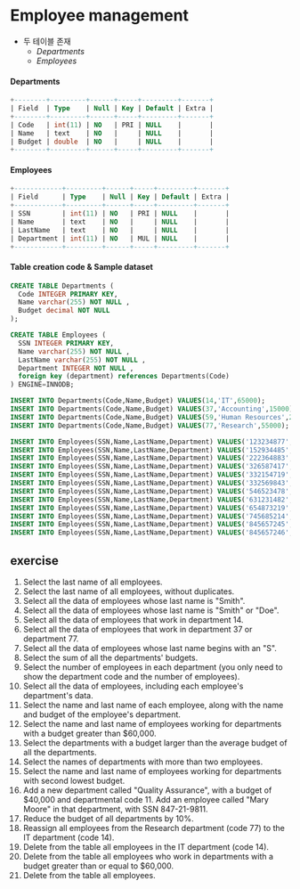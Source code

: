 # Employee management
* 두 테이블 존재
  * _Departments_
  * _Employees_

#### Departments
~~~SQL
+--------+---------+------+-----+---------+-------+
| Field  | Type    | Null | Key | Default | Extra |
+--------+---------+------+-----+---------+-------+
| Code   | int(11) | NO   | PRI | NULL    |       |
| Name   | text    | NO   |     | NULL    |       |
| Budget | double  | NO   |     | NULL    |       |
+--------+---------+------+-----+---------+-------+
~~~

#### Employees
~~~SQL
+------------+---------+------+-----+---------+-------+
| Field      | Type    | Null | Key | Default | Extra |
+------------+---------+------+-----+---------+-------+
| SSN        | int(11) | NO   | PRI | NULL    |       |
| Name       | text    | NO   |     | NULL    |       |
| LastName   | text    | NO   |     | NULL    |       |
| Department | int(11) | NO   | MUL | NULL    |       |
+------------+---------+------+-----+---------+-------+
~~~

#### Table creation code & Sample dataset
~~~SQL
CREATE TABLE Departments (
  Code INTEGER PRIMARY KEY,
  Name varchar(255) NOT NULL ,
  Budget decimal NOT NULL 
);

CREATE TABLE Employees (
  SSN INTEGER PRIMARY KEY,
  Name varchar(255) NOT NULL ,
  LastName varchar(255) NOT NULL ,
  Department INTEGER NOT NULL , 
  foreign key (department) references Departments(Code) 
) ENGINE=INNODB;

INSERT INTO Departments(Code,Name,Budget) VALUES(14,'IT',65000);
INSERT INTO Departments(Code,Name,Budget) VALUES(37,'Accounting',15000);
INSERT INTO Departments(Code,Name,Budget) VALUES(59,'Human Resources',240000);
INSERT INTO Departments(Code,Name,Budget) VALUES(77,'Research',55000);

INSERT INTO Employees(SSN,Name,LastName,Department) VALUES('123234877','Michael','Rogers',14);
INSERT INTO Employees(SSN,Name,LastName,Department) VALUES('152934485','Anand','Manikutty',14);
INSERT INTO Employees(SSN,Name,LastName,Department) VALUES('222364883','Carol','Smith',37);
INSERT INTO Employees(SSN,Name,LastName,Department) VALUES('326587417','Joe','Stevens',37);
INSERT INTO Employees(SSN,Name,LastName,Department) VALUES('332154719','Mary-Anne','Foster',14);
INSERT INTO Employees(SSN,Name,LastName,Department) VALUES('332569843','George','O''Donnell',77);
INSERT INTO Employees(SSN,Name,LastName,Department) VALUES('546523478','John','Doe',59);
INSERT INTO Employees(SSN,Name,LastName,Department) VALUES('631231482','David','Smith',77);
INSERT INTO Employees(SSN,Name,LastName,Department) VALUES('654873219','Zacary','Efron',59);
INSERT INTO Employees(SSN,Name,LastName,Department) VALUES('745685214','Eric','Goldsmith',59);
INSERT INTO Employees(SSN,Name,LastName,Department) VALUES('845657245','Elizabeth','Doe',14);
INSERT INTO Employees(SSN,Name,LastName,Department) VALUES('845657246','Kumar','Swamy',14);
~~~

## exercise
1. Select the last name of all employees.
2. Select the last name of all employees, without duplicates.
3. Select all the data of employees whose last name is "Smith".
4. Select all the data of employees whose last name is "Smith" or "Doe".
5. Select all the data of employees that work in department 14.
6. Select all the data of employees that work in department 37 or department 77.
7. Select all the data of employees whose last name begins with an "S".
8. Select the sum of all the departments' budgets.
9. Select the number of employees in each department (you only need to show the department code and the number of employees).
10. Select all the data of employees, including each employee's department's data.
11. Select the name and last name of each employee, along with the name and budget of the employee's department.
12. Select the name and last name of employees working for departments with a budget greater than $60,000.
13. Select the departments with a budget larger than the average budget of all the departments.
14. Select the names of departments with more than two employees.
15. Select the name and last name of employees working for departments with second lowest budget.
16. Add a new department called "Quality Assurance", with a budget of $40,000 and departmental code 11. Add an employee called "Mary Moore" in that department, with SSN 847-21-9811.
17. Reduce the budget of all departments by 10%.
18. Reassign all employees from the Research department (code 77) to the IT department (code 14).
19. Delete from the table all employees in the IT department (code 14).
20. Delete from the table all employees who work in departments with a budget greater than or equal to $60,000.
21. Delete from the table all employees.
